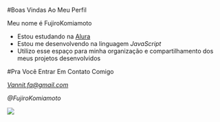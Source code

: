 #Boas Vindas Ao Meu Perfil

Meu nome é FujiroKomiamoto

- Estou estudando na [Alura](https://www.alura.com.br)
- Estou me desenvolvendo na linguagem *JavaScript*
- Utilizo esse espaço para minha organização e compartilhamento dos meus projetos desenvolvidos

#Pra Você Entrar Em Contato Comigo 

*Vannit.fa@gmail.com*

*@FujiroKomiamoto*

![](https://media1.tenor.com/m/w2mCAR7kgUsAAAAC/clash-royale-emotes.gif)
